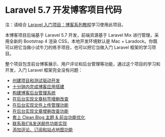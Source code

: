 # Laravel 5.7 开发博客项目代码

注：请结合 [Laravel 入门项目：博客系列教程](https://laravelacademy.org/laravel-blog-tutorial)学习使用此项目。

本博客项目后端基于 Laravel 5.7 开发，前端资源基于 Laravel Mix 进行管理，采用全新的 Bootstrap 4 渲染 CSS，本地开发环境默认是 Mac + Laradock。你既可以把它当做小试牛刀的练手项目，也可以把它当做入门 Laravel 框架的学习项目。

整个项目包含前台博客展示、用户评论和后台管理等功能，通过这个项目的学习和开发，入门 Laravel 框架完全没有问题：

+ [创建项目和测试驱动开发](https://laravelacademy.org/post/9729.html)
+ [十分钟内完成博客应用搭建](https://laravelacademy.org/post/9730.html)
+ [构建博客后台管理系统](https://laravelacademy.org/post/9732.html)
+ [在后台实现文章标签增删改查](https://laravelacademy.org/post/9735.html)
+ [在后台实现文件上传管理功能](https://laravelacademy.org/post/9737.html)
+ [在后台实现文章增删改查功能](https://laravelacademy.org/post/9738.html)
+ [套上 Clean Blog 主题 & 前台功能优化](https://laravelacademy.org/post/9739.html)
+ [联系我们&发送邮件功能实现](https://laravelacademy.org/post/9743.html)
+ [添加评论、订阅和站点地图功能](https://laravelacademy.org/post/9746.html)
